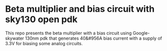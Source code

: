 # Beta multiplier and bias circuit with sky130 open pdk
This repo presents the beta multiplier with a bias circuit using Google-skywater 130nm pdk that generates 40&#956A bias current with a supply of 3.3V for biasing some analog circuits. 
